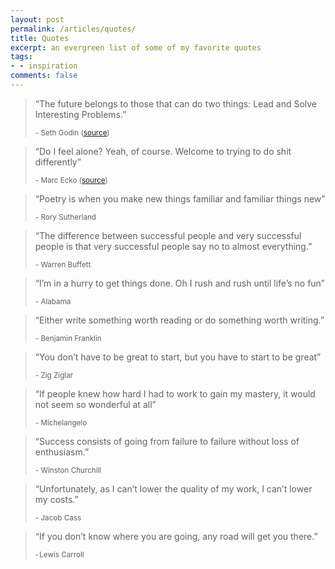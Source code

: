 ```yaml
---
layout: post
permalink: /articles/quotes/
title: Quotes
excerpt: an evergreen list of some of my favorite quotes
tags:
- - inspiration
comments: false
---
```


<blockquote>
<p>&ldquo;The future belongs to those that can do two things: Lead and Solve Interesting Problems.&rdquo;</p>
<small>- Seth Godin (<a href="http://www.forbes.com/sites/danschawbel/2014/03/11/seth-godin-the-future-of-education-and-the-current-state-of-marketing/">source</a>)</small>
</blockquote>

<blockquote>
<p>&ldquo;Do I feel alone? Yeah, of course. Welcome to trying to do shit differently&rdquo;</p>
<small>- Marc Ecko (<a href="http://www.youtube.com/watch?v=b7oLy8lhKew#t=2754">source</a>)</small>
</blockquote>

<blockquote>
<p>&ldquo;Poetry is when you make new things familiar and familiar things new&rdquo;</p>
<small>- Rory Sutherland</small>
</blockquote>

<blockquote>
<p>&ldquo;The difference between successful people and very successful people is that very successful people say no to almost everything.&rdquo;</p>
<small>- Warren Buffett</small>
</blockquote>

<blockquote>
<p>&ldquo;I’m in a hurry to get things done. Oh I rush and rush until life’s no fun&rdquo;</p>
<small>- Alabama</small>
</blockquote>

<blockquote>
<p>&ldquo;Either write something worth reading or do something worth writing.&rdquo;</p>
<small>- Benjamin Franklin</small>
</blockquote>

<blockquote>
<p>&ldquo;You don’t have to be great to start, but you have to start to be great&rdquo;</p>
<small>- Zig Ziglar</small>
</blockquote>

<blockquote>
<p>&ldquo;If people knew how hard I had to work to gain my mastery, it would not seem so wonderful at all&rdquo;</p>
<small>- Michelangelo</small>
</blockquote>

<blockquote>
<p>&ldquo;Success consists of going from failure to failure without loss of enthusiasm.&rdquo;</p>
<small>- Winston Churchill</small>
</blockquote>

<blockquote>
<p>&ldquo;Unfortunately, as I can’t lower the quality of my work, I can’t lower my costs.&rdquo;</p>
<small>- Jacob Cass</small>
</blockquote>

<blockquote>
<p>&ldquo;If you don’t know where you are going, any road will get you there.&rdquo;</p>
<small>- Lewis Carroll</small>
</blockquote>
